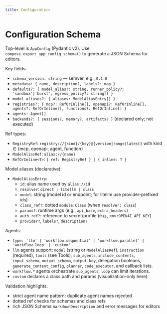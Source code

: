 ```yaml
---
title: Configuration
---
```


# Configuration Schema

Top-level is `AppConfig` (Pydantic v2). Use `compose.export_app_config_schema()` to generate a JSON Schema for editors.

Key fields:
- `schema_version: string` — semver, e.g., `0.1.0`
- `metadata: { name, description?, labels?: map }`
- `defaults?: { model_alias?: string, runner_policy?: 'sandbox'|'burst', egress_policy?: string[] }`
- `model_aliases?: { aliases: ModelAliasEntry[] }`
- `registries?: { mcp?: RefOrInline[], openapi?: RefOrInline[], agents?: RefOrInline[], functions?: RefOrInline[] }`
- `agents: Agent[]`
- `backends?: { sessions?, memory?, artifacts? }` (declared only; not executed)

Ref types:
- `RegistryRef`: `registry://{kind}/{key}@{version|range|latest}` with kind ∈ {mcp, openapi, agent, function}
- `ModelAliasRef`: `alias://{name}`
- `RefOrInline<T>`: `{ ref: RegistryRef } | { inline: T }`

Model aliases (declarative):
- `ModelAliasEntry`:
  - `id`: alias name used by `alias://id`
  - `resolver`: `direct | litellm | class`
  - `model`: string (model id or endpoint; for litellm use provider-prefixed ids)
  - `class_ref?`: dotted `module:Class` (when `resolver: class`)
  - `params?`: runtime args (e.g., `api_base`, `extra_headers`)
  - `auth_ref?`: reference to secret/profile (e.g., `env:OPENAI_API_KEY`)
  - `provider?`, `labels?`, `description?`

Agents:
- `type: 'llm' | 'workflow.sequential' | 'workflow.parallel' | 'workflow.loop' | 'custom'`
- `llm` agents support: `model` (string or `ModelAliasRef`), `instruction` (required), `tools` (see Tools), `sub_agents`, `include_contents`, `input_schema`, `output_schema`, `output_key`, delegation booleans, `generate_content_config`, `planner`, `code_executor`, and callback lists.
- `workflow.*` agents orchestrate `sub_agents`; `loop` can limit iterations.
- `custom` declares a class path and params (visualization-only here).

Validation highlights:
- strict agent name pattern; duplicate agent names rejected
- dotted ref checks for schemas and class refs
- rich JSON Schema `markdownDescription` and error messages for editors


